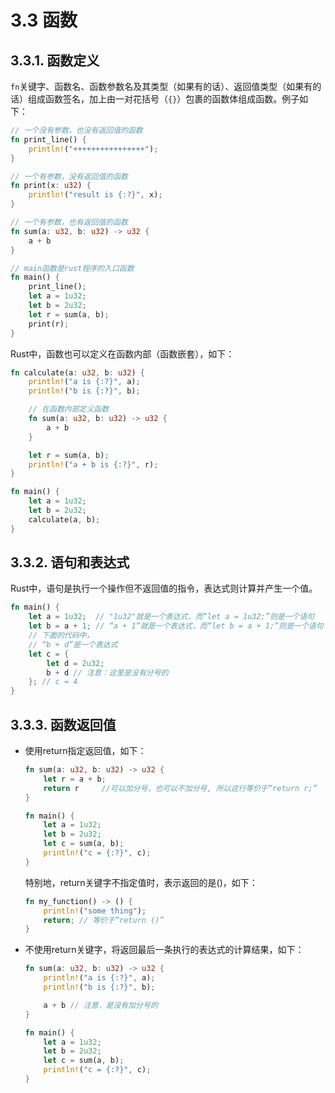 # 3.3 函数

## 3.3.1. 函数定义

`fn`关键字、函数名、函数参数名及其类型（如果有的话）、返回值类型（如果有的话）组成函数签名，加上由一对花括号（`{}`）包裹的函数体组成函数。例子如下：

```rust
// 一个没有参数，也没有返回值的函数
fn print_line() {
    println!("++++++++++++++++");
}

// 一个有参数，没有返回值的函数
fn print(x: u32) {
    println!("result is {:?}", x);
}

// 一个有参数，也有返回值的函数
fn sum(a: u32, b: u32) -> u32 {
    a + b
}

// main函数是rust程序的入口函数
fn main() {
    print_line();
    let a = 1u32;
    let b = 2u32;
    let r = sum(a, b);
    print(r);
}
```

Rust中，函数也可以定义在函数内部（函数嵌套），如下：

```rust
fn calculate(a: u32, b: u32) {
    println!("a is {:?}", a);
    println!("b is {:?}", b);

    // 在函数内部定义函数
    fn sum(a: u32, b: u32) -> u32 {
        a + b
    }

    let r = sum(a, b);
    println!("a + b is {:?}", r);
}

fn main() {
    let a = 1u32;
    let b = 2u32;
    calculate(a, b);
}
```

## 3.3.2. 语句和表达式

Rust中，语句是执行一个操作但不返回值的指令，表达式则计算并产生一个值。

```rust
fn main() {
    let a = 1u32;  // "1u32"就是一个表达式，而“let a = 1u32;”则是一个语句
    let b = a + 1; // “a + 1”就是一个表达式，而“let b = a + 1;”则是一个语句
    // 下面的代码中，
    // “b + d”是一个表达式
    let c = {
        let d = 2u32;
        b + d // 注意：这里是没有分号的
    }; // c = 4
}
```

## 3.3.3. 函数返回值

- 使用return指定返回值，如下：

    ```rust
    fn sum(a: u32, b: u32) -> u32 {
        let r = a + b;
        return r     //可以加分号，也可以不加分号, 所以这行等价于“return r;”
    }

    fn main() {
        let a = 1u32;
        let b = 2u32;
        let c = sum(a, b);
        println!("c = {:?}", c);
    }
    ```

    特别地，return关键字不指定值时，表示返回的是()，如下：

    ```rust
    fn my_function() -> () {
        println!("some thing");
        return; // 等价于“return ()”
    }
    ```

- 不使用return关键字，将返回最后一条执行的表达式的计算结果，如下：

    ```rust
    fn sum(a: u32, b: u32) -> u32 {
        println!("a is {:?}", a);
        println!("b is {:?}", b);

        a + b // 注意，是没有加分号的
    }

    fn main() {
        let a = 1u32;
        let b = 2u32;
        let c = sum(a, b);
        println!("c = {:?}", c);
    }
    ```
